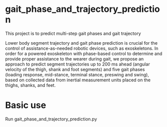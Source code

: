 # gait_phase_and_trajectory_prediction
This project is to predict multi-step gait phases and gait trajectory

Lower body segment trajectory and gait phase prediction is crucial for the control of
assistance-as-needed robotic devices, such as exoskeletons. In order for a powered exoskeleton
with phase-based control to determine and provide proper assistance to the wearer during gait, we
propose an approach to predict segment trajectories up to 200 ms ahead (angular velocity of the
thigh, shank and foot segments) and five gait phases (loading response, mid-stance, terminal stance,
preswing and swing), based on collected data from inertial measurement units placed on the thighs,
shanks, and feet.

# Basic use

Run gait_phase_and_trajectory_prediction.py
